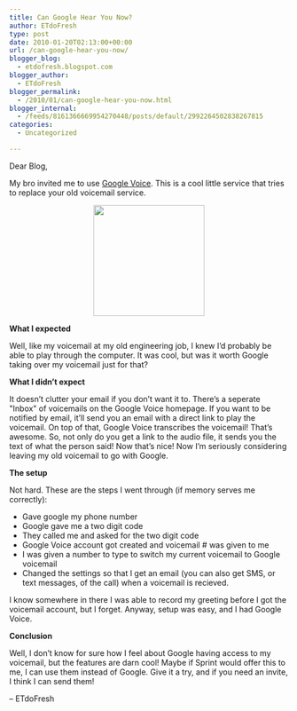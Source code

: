 ```yaml
---
title: Can Google Hear You Now?
author: ETdoFresh
type: post
date: 2010-01-20T02:13:00+00:00
url: /can-google-hear-you-now/
blogger_blog:
  - etdofresh.blogspot.com
blogger_author:
  - ETdoFresh
blogger_permalink:
  - /2010/01/can-google-hear-you-now.html
blogger_internal:
  - /feeds/8161366669954270448/posts/default/2992264502838267815
categories:
  - Uncategorized

---
```

Dear Blog,

My bro invited me to use [Google Voice][1]. This is a cool little service that tries to replace your old voicemail service.

<p align="center">
  <a href="http://lh5.ggpht.com/_yEPuIWl8ybE/S1Zi2fFdxXI/AAAAAAAABA4/B-3EHPB5_14/s1600/GVoice.jpg"><img src="http://lh5.ggpht.com/_yEPuIWl8ybE/S1Zi2fFdxXI/AAAAAAAABA4/B-3EHPB5_14/s288/GVoice.jpg" width="200" /></a>
</p>

**What I expected**

Well, like my voicemail at my old engineering job, I knew I&#8217;d probably be able to play through the computer. It was cool, but was it worth Google taking over my voicemail just for that?

**What I didn&#8217;t expect**

It doesn&#8217;t clutter your email if you don&#8217;t want it to. There&#8217;s a seperate "Inbox" of voicemails on the Google Voice homepage. If you want to be notified by email, it&#8217;ll send you an email with a direct link to play the voicemail. On top of that, Google Voice transcribes the voicemail! That&#8217;s awesome. So, not only do you get a link to the audio file, it sends you the text of what the person said! Now that&#8217;s nice! Now I&#8217;m seriously considering leaving my old voicemail to go with Google.

**The setup**

Not hard. These are the steps I went through (if memory serves me correctly):

  * Gave google my phone number
  * Google gave me a two digit code
  * They called me and asked for the two digit code
  * Google Voice account got created and voicemail # was given to me
  * I was given a number to type to switch my current voicemail to Google voicemail
  * Changed the settings so that I get an email (you can also get SMS, or text messages, of the call) when a voicemail is recieved.

I know somewhere in there I was able to record my greeting before I got the voicemail account, but I forget. Anyway, setup was easy, and I had Google Voice.

**Conclusion**

Well, I don&#8217;t know for sure how I feel about Google having access to my voicemail, but the features are darn cool! Maybe if Sprint would offer this to me, I can use them instead of Google. Give it a try, and if you need an invite, I think I can send them!

&#8211; ETdoFresh

 [1]: http://www.google.com/voice